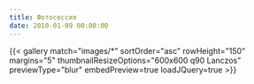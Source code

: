 ```yaml
---
title: Фотосессия
date: 2010-01-09 00:00:00
---
```

{{< gallery match="images/*" sortOrder="asc" rowHeight="150" margins="5" thumbnailResizeOptions="600x600 q90 Lanczos" previewType="blur" embedPreview=true loadJQuery=true >}}
